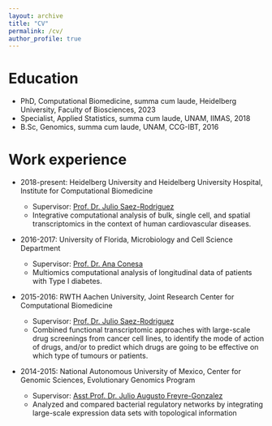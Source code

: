 ```yaml
---
layout: archive
title: "CV"
permalink: /cv/
author_profile: true
---
```


Education
======
* PhD, Computational Biomedicine, summa cum laude, Heidelberg University, Faculty of Biosciences, 2023
* Specialist, Applied Statistics, summa cum laude, UNAM, IIMAS, 2018
* B.Sc, Genomics, summa cum laude, UNAM, CCG-IBT, 2016

Work experience
======
* 2018-present: Heidelberg University and Heidelberg University Hospital, Institute for Computational Biomedicine
  * Supervisor: [Prof. Dr. Julio Saez-Rodriguez](https://saezlab.org/)
  * Integrative computational analysis of bulk, single cell, and spatial transcriptomics in the context of human cardiovascular diseases. 

* 2016-2017: University of Florida, Microbiology and Cell Science Department 
  * Supervisor: [Prof. Dr. Ana Conesa](http://conesalab.org/)
  * Multiomics computational analysis of longitudinal data of patients with Type I diabetes.
  
* 2015-2016: RWTH Aachen University, Joint Research Center for Computational Biomedicine 
  * Supervisor: [Prof. Dr. Julio Saez-Rodriguez](https://saezlab.org/)
  * Combined functional transcriptomic approaches with large-scale drug screenings from cancer cell lines, to identify the mode of action of drugs, and/or to predict which drugs are going to be effective on which type of tumours or patients.
  
* 2014-2015: National Autonomous University of Mexico, Center for Genomic Sciences, Evolutionary Genomics Program
  * Supervisor: [Asst.Prof. Dr. Julio Augusto Freyre-Gonzalez](http://freyrelab.org/en/)
  * Analyzed and compared bacterial regulatory networks by integrating large-scale expression data sets with topological information
  
